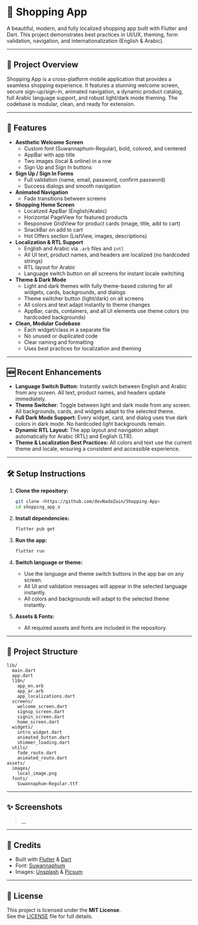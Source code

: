 # 🛒 Shopping App

A beautiful, modern, and fully localized shopping app built with Flutter and Dart. This project demonstrates best practices in UI/UX, theming, form validation, navigation, and internationalization (English & Arabic).

---

## 🌟 Project Overview

Shopping App is a cross-platform mobile application that provides a seamless shopping experience. It features a stunning welcome screen, secure sign-up/sign-in, animated navigation, a dynamic product catalog, full Arabic language support, and robust light/dark mode theming. The codebase is modular, clean, and ready for extension.

---

## 🚀 Features

- **Aesthetic Welcome Screen**
  - Custom font (Suwannaphum-Regular), bold, colored, and centered
  - AppBar with app title
  - Two images (local & online) in a row
  - Sign Up and Sign In buttons
- **Sign Up / Sign In Forms**
  - Full validation (name, email, password, confirm password)
  - Success dialogs and smooth navigation
- **Animated Navigation**
  - Fade transitions between screens
- **Shopping Home Screen**
  - Localized AppBar (English/Arabic)
  - Horizontal PageView for featured products
  - Responsive GridView for product cards (image, title, add to cart)
  - SnackBar on add to cart
  - Hot Offers section (ListView, images, descriptions)
- **Localization & RTL Support**
  - English and Arabic via `.arb` files and `intl`
  - All UI text, product names, and headers are localized (no hardcoded strings)
  - RTL layout for Arabic
  - Language switch button on all screens for instant locale switching
- **Theme & Dark Mode**
  - Light and dark themes with fully theme-based coloring for all widgets, cards, backgrounds, and dialogs
  - Theme switcher button (light/dark) on all screens
  - All colors and text adapt instantly to theme changes
  - AppBar, cards, containers, and all UI elements use theme colors (no hardcoded backgrounds)
- **Clean, Modular Codebase**
  - Each widget/class in a separate file
  - No unused or duplicated code
  - Clear naming and formatting
  - Uses best practices for localization and theming

---

## 🆕 Recent Enhancements

- **Language Switch Button:** Instantly switch between English and Arabic from any screen. All text, product names, and headers update immediately.
- **Theme Switcher:** Toggle between light and dark mode from any screen. All backgrounds, cards, and widgets adapt to the selected theme.
- **Full Dark Mode Support:** Every widget, card, and dialog uses true dark colors in dark mode. No hardcoded light backgrounds remain.
- **Dynamic RTL Layout:** The app layout and navigation adapt automatically for Arabic (RTL) and English (LTR).
- **Theme & Localization Best Practices:** All colors and text use the current theme and locale, ensuring a consistent and accessible experience.

---

## 🛠️ Setup Instructions

1. **Clone the repository:**

   ```sh
   git clone <https://github.com/devNadaZain/Shopping-App>
   cd shopping_app_x
   ```

2. **Install dependencies:**

   ```sh
   flutter pub get
   ```

3. **Run the app:**

   ```sh
   flutter run
   ```

4. **Switch language or theme:**

   - Use the language and theme switch buttons in the app bar on any screen.
   - All UI and validation messages will appear in the selected language instantly.
   - All colors and backgrounds will adapt to the selected theme instantly.

5. **Assets & Fonts:**
   - All required assets and fonts are included in the repository.

---

## 📂 Project Structure

```
lib/
  main.dart
  app.dart
  l10n/
    app_en.arb
    app_ar.arb
    app_localizations.dart
  screens/
    welcome_screen.dart
    signup_screen.dart
    signin_screen.dart
    home_screen.dart
  widgets/
    intro_widget.dart
    animated_button.dart
    shimmer_loading.dart
  utils/
    fade_route.dart
    animated_route.dart
assets/
  images/
    local_image.png
  fonts/
    Suwannaphum-Regular.ttf
```

---

## ✨ Screenshots

> \_\_

---
## 📢 Credits

- Built with [Flutter](https://flutter.dev/) & [Dart](https://dart.dev/)
- Font: [Suwannaphum](https://fonts.google.com/specimen/Suwannaphum)
- Images: [Unsplash](https://unsplash.com/) & [Picsum](https://picsum.photos/)

---

## 📜 License

This project is licensed under the **MIT License**.  
See the [LICENSE](LICENSE) file for full details.
